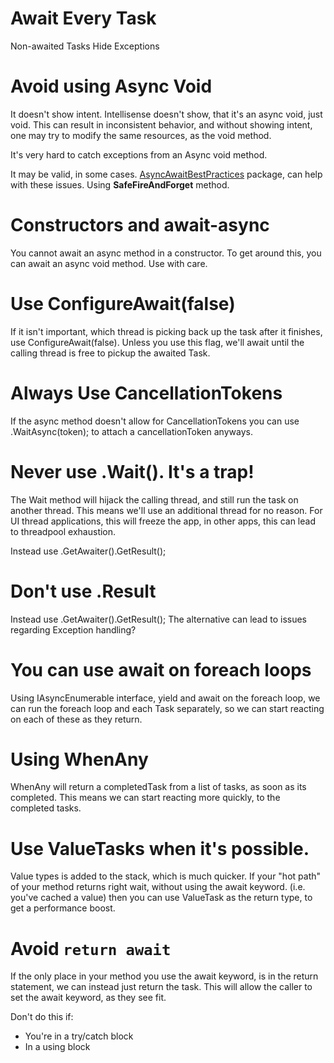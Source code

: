 
# Await Every Task

Non-awaited Tasks Hide Exceptions

# Avoid using Async Void

It doesn't show intent.
Intellisense doesn't show, that it's an async void, just void.
This can result in inconsistent behavior, and without showing intent, one may 
try to modify the same resources, as the void method.

It's very hard to catch exceptions from an Async void method.

It may be valid, in some cases.
[AsyncAwaitBestPractices](https://github.com/brminnick/AsyncAwaitBestPractices) package, can help with these issues.
Using **SafeFireAndForget** method.

# Constructors and await-async

You cannot await an async method in a constructor.
To get around this, you can await an async void method.
Use with care.


# Use ConfigureAwait(false)

If it isn't important, which thread is picking back up the task after it finishes, use ConfigureAwait(false).
Unless you use this flag, we'll await until the calling thread is free to pickup the awaited Task.

# Always Use CancellationTokens

If the async method doesn't allow for CancellationTokens you can use
.WaitAsync(token); to attach a cancellationToken anyways.

# Never use .Wait(). It's a trap!

The Wait method will hijack the calling thread, and still run the task on another thread.
This means we'll use an additional thread for no reason.
For UI thread applications, this will freeze the app, in other apps, this can lead to threadpool exhaustion.

Instead use .GetAwaiter().GetResult();

# Don't use .Result

Instead use .GetAwaiter().GetResult();
The alternative can lead to issues regarding Exception handling? 


# You can use await on foreach loops

Using IAsyncEnumerable interface, yield and await on the foreach loop, we can 
run the foreach loop and each Task separately, so we can start reacting on each of these as they return.


# Using WhenAny

WhenAny will return a completedTask from a list of tasks, as soon as its completed.
This means we can start reacting more quickly, to the completed tasks.

# Use ValueTasks when it's possible.

Value types is added to the stack, which is much quicker.
If your "hot path" of your method returns right wait, without using the await keyword. (i.e. you've cached a value)
then you can use ValueTask as the return type, to get a performance boost.

# Avoid `return await` 

If the only place in your method you use the await keyword, is in the return statement, we can instead just return the task.
This will allow the caller to set the await keyword, as they see fit.

Don't do this if:

* You're in a try/catch block
* In a using block
